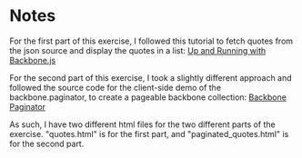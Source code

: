 # Notes

For the first part of this exercise, I followed this tutorial to fetch quotes from the json source and display the quotes in a list: [Up and Running with Backbone.js](http://www.lynda.com/Backbonejs-tutorials/Up-Running-Backbonejs/163089-2.html)

For the second part of this exercise, I took a slightly different approach and followed the source code for the client-side demo of the backbone.paginator, to create a pageable backbone collection: [Backbone Paginator](http://backbone-paginator.github.io/backbone.paginator/examples/client-mode.html)

As such, I have two different html files for the two different parts of the exercise. "quotes.html" is for the first part, and "paginated_quotes.html" is for the second part.